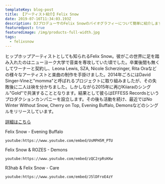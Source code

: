 ```yaml
---
templateKey: blog-post
title: 【アーティスト紹介】Felix Snow
date: 2019-07-16T11:34:03.193Z
description: DJプロデューサのFelix Snowのバイオグラフィーについて簡単に紹介します。
featuredpost: true
featuredimage: /img/products-full-width.jpg
tags:
  - felixsnow
---
```

ヒップホップアーティストとしても知られるFelix Snow。彼がこの世界に足を踏み入れたのはニューヨーク大学で音楽を専攻していた頃でした。卒業後間も無くしてワーナーと契約し、Leona Lewis, SZA, Nicole Scherzinger, Rita Oraなどの様々なアーティストと楽曲の制作を手掛けました。2014年ごろにはDavid Singer-Vineと"momma"と呼ばれるプロジェクトに取り組みましたが、その失敗後に二人は袂を分かちました。しかしながら2015年に再びKiiaraのシングル"Gold"で共演することとなります。結果として彼らはEFFESS Recordsというプロダクションカンパニーを設立します。その後も活動を続け、最近ではNo Winter Without Snow, Cherry on Top, Evening Buffalo, Demonsなどのシングルをリリースしています。

[詳細はこちら](https://www.allmusic.com/artist/felix-snow-mn0003114216/biography)


Felix Snow - Evening Buffalo

`youtube:https://www.youtube.com/embed/UsMPH5M_PTU`

Felix Snow & ROZES - Demons

`youtube:https://www.youtube.com/embed/zQC2rpRsHXw`

R3hab & Felix Snow - Care

`youtube:https://www.youtube.com/embed/J5lDFroE4zY`
